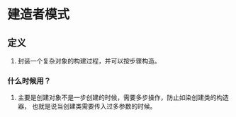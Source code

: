 # 建造者模式
## 定义
1. 封装一个复杂对象的构建过程，并可以按步骤构造。
### 什么时候用？
1. 主要是创建对象不是一步创建的时候，需要多步操作，防止如染创建类的构造器，
也就是说当创建类需要传入过多参数的时候。